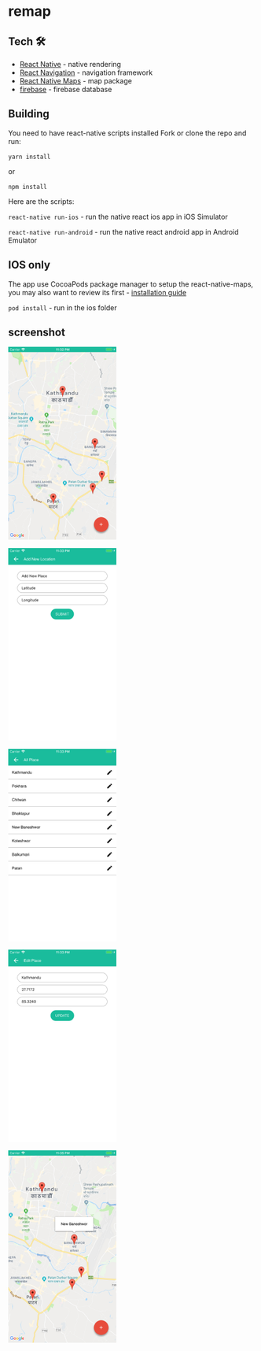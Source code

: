 # remap


## Tech 🛠

- [React Native](https://facebook.github.io/react-native/) - native rendering
- [React Navigation](https://reactnavigation.org/) - navigation framework
- [React Native Maps](https://github.com/react-native-community/react-native-maps) - map package
- [firebase](https://firebase.google.com) - firebase database



## Building

You need to have react-native scripts installed
Fork or clone the repo and run:

```
yarn install
```

or

```
npm install
```

Here are the scripts:

`react-native run-ios` - run the native react ios app in iOS Simulator

`react-native run-android` -  run the native react android app in Android Emulator

## IOS only

The app use CocoaPods package manager to setup the react-native-maps,
you may also want to review its first - [installation guide](https://guides.cocoapods.org/using/getting-started.html)

`pod install` - run in the ios folder 

## screenshot
<p>
    <img src="screenshot/ss1.png" width="220" /> 
  
</p>
<p>
    <img src="screenshot/ss2.png" width="220" /> 
</p>
<p>
    <img src="screenshot/ss3.png" width="220" /> 
</p>
<p>
    <img src="screenshot/ss4.png" width="220" /> 
</p>
<p>
    <img src="screenshot/ss5.png" width="220" /> 
</p>
